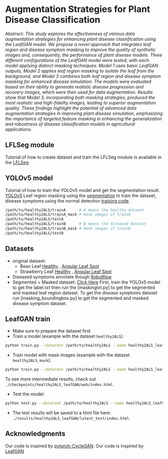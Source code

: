 
# Augmentation Strategies for Plant Disease Classification

Abstract: *This study explores the effectiveness of various data augmentation strategies for enhancing plant disease classification using the LeafGAN model. We propose a novel approach that integrates leaf region and disease symptom masking to improve the quality of synthetic images and, consequently, the performance of plant disease models. Three different configurations of the LeafGAN model were tested, with each model applying distinct masking techniques: Model 1 uses basic LeafGAN outputs, Model 2 applies leaf region masking to isolate the leaf from the background, and Model 3 combines both leaf region and disease symptom masking for enhanced disease simulation. The models were evaluated based on their ability to generate realistic disease progression and recovery images, which were then used for data augmentation. Results show that Model 3, incorporating both masking strategies, produced the most realistic and high-fidelity images, leading to superior augmentation quality. These findings highlight the potential of advanced data augmentation strategies in improving plant disease simulation, emphasizing the importance of targeted feature masking in enhancing the generalization and robustness of disease classification models in agricultural applications.*


## LFLSeg module
Tutorial of how to create dataset and train the LFLSeg module is available in the [LFLSeg](https://github.com/IyatomiLab/LeafGAN/tree/master/LFLSeg)

## YOLOv5 model
Tutorial of how to train the YOLOv5 model and get the segmentation result. [YOLOv5](https://github.com/ultralytics/yolov5)
Leaf region masking using the [segmentation](https://github.com/ultralytics/yolov5?tab=readme-ov-file#%EF%B8%8F-segmentation) to train the dataset, disease symptoms using the normal detection [training code](https://github.com/ultralytics/yolov5?tab=readme-ov-file#-documentation).
```bash
/path/to/healthy2ALS/trainA      # A means the healthy dataset
/path/to/healthy2ALS/trainA_mask # mask images of trainA
/path/to/healthy2ALS/testA
/path/to/healthy2ALS/trainB      # B means the diseased dataset
/path/to/healthy2ALS/trainB_mask # mask images of trainB
/path/to/healthy2ALS/testB
```
## Datasets
- original dataset:
    - Bean Leaf  [Healthy](https://www.kaggle.com/datasets/therealoise/bean-disease-dataset) ,
                 [Angular Leaf Spot](https://www.kaggle.com/datasets/therealoise/bean-disease-dataset)
    - Strawberry Leaf [Healthy](https://universe.roboflow.com/university-of-cordilleras/strawberryleafdisease-no-other/browse?queryText=class%3ALeafSpot&pageSize=50&startingIndex=0&browseQuery=true) , 
                      [Angular Leaf Spot](https://www.kaggle.com/datasets/caozhihao/strawberry-disease-data)
- Diseased symptoms annotate though [Robotflow](https://app.roboflow.com/yolov5plantdoc/disease-region/browse?queryText=&pageSize=50&startingIndex=0&browseQuery=true)
- Segmented + Masked dataset: [Click Here](https://drive.google.com/drive/folders/1wKFDDZOx-tbPDjsfV8Y9Txnqql6hGb6L?usp=drive_link) First, train the YOLOv5 model to get the label.txt then run the [maskingtxt.py] to get the segmented and masked leaf region dataset. To get the disease symptoms dataset run [masking_boundingbox.py] to get the segmented and masked disease symptom dataset.


## LeafGAN train
- Make sure to prepare the dataset first
- Train a model (example with the dataset `healthy2ALS`):
```bash
python train.py --dataroot /path/to/healthy2ALS --name healthy2ALS_leafGAN(any name you want) --model leaf_gan 
```
- Train model with mask images (example with the dataset `healthy2ALS_mask`):
```bash
python train.py --dataroot /path/to/healthy2ALS --name healthy2ALS_leafGAN --model leaf_gan --dataset_mode unaligned_masked
```
To see more intermediate results, check out `./checkpoints/healthy2ALS_leafGAN/web/index.html`.
- Test the model:
```bash
python test.py --dataroot /path/to/healthy2ALS --name healthy2ALS_leafGAN --model leaf_gan
```
- The test results will be saved to a html file here: `./results/healthy2ALS_leafGAN/latest_test/index.html`.

## Acknowledgments
Our code is inspired by [pytorch-CycleGAN](https://github.com/junyanz/pytorch-CycleGAN-and-pix2pix).
Our code is inspired by [LeafGAN](https://github.com/IyatomiLab/LeafGAN)
